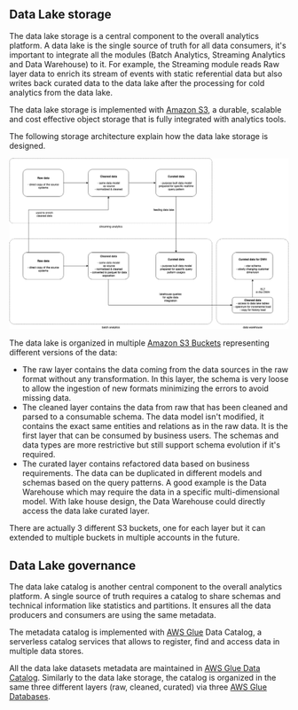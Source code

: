 ## Data Lake storage

The data lake storage is a central component to the overall analytics platform. A data lake is the single source of truth for all data consumers, 
it's important to integrate all the modules (Batch Analytics, Streaming Analytics and Data Warehouse) to it.
For example, the Streaming module reads Raw layer data to enrich its stream of events with static referential data but 
also writes back curated data to the data lake after the processing for cold analytics from the data lake.

The data lake storage is implemented with [Amazon S3](https://aws.amazon.com/s3/), a durable, 
scalable and cost effective object storage that is fully integrated with analytics tools.

The following storage architecture explain how the data lake storage is designed.

![data-lake-foundations](../../resources/foundations.png)

The data lake is organized in multiple [Amazon S3 Buckets](https://docs.aws.amazon.com/AmazonS3/latest/userguide/creating-buckets-s3.html) representing different versions of the data:

 * The raw layer contains the data coming from the data sources in the raw format without any transformation. 
   In this layer, the schema is very loose to allow the ingestion of new formats minimizing the errors to avoid missing data.
 * The cleaned layer contains the data from raw that has been cleaned and parsed to a consumable schema. 
   The data model isn't modified, it contains the exact same entities and relations as in the raw data. 
   It is the first layer that can be consumed by business users. The schemas and data types are more restrictive but still support schema evolution if it's required.
 * The curated layer contains refactored data based on business requirements. The data can be duplicated in different models and schemas based on the query patterns. 
   A good example is the Data Warehouse which may require the data in a specific multi-dimensional model. 
   With lake house design, the Data Warehouse could directly access the data lake curated layer.
   
There are actually 3 different S3 buckets, one for each layer but it can extended to multiple buckets in multiple accounts in the future.


## Data Lake governance

The data lake catalog is another central component to the overall analytics platform. 
A single source of truth requires a catalog to share schemas and technical information like statistics and partitions. 
It ensures all the data producers and consumers are using the same metadata.

The metadata catalog is implemented with [AWS Glue](https://aws.amazon.com/glue) Data Catalog, a serverless catalog services that allows to register, find and access data in multiple data stores. 

All the data lake datasets metadata are maintained in [AWS Glue Data Catalog](https://docs.aws.amazon.com/glue/latest/dg/populate-data-catalog.html). Similarly to the data lake storage, the catalog is organized in the same three different layers (raw, cleaned, curated) via three [AWS Glue Databases](https://docs.aws.amazon.com/glue/latest/dg/define-database.html).